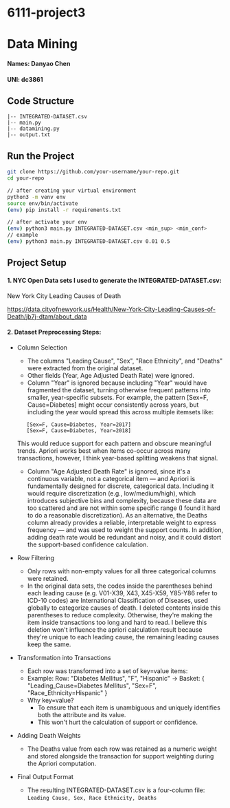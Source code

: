 # 6111-project3

# Data Mining

#### Names: Danyao Chen
#### UNI: dc3861

## **Code Structure**
```
|-- INTEGRATED-DATASET.csv
|-- main.py
|-- datamining.py
|-- output.txt
```

## **Run the Project**
```sh
git clone https://github.com/your-username/your-repo.git
cd your-repo

// after creating your virtual environment
python3 -m venv env
source env/bin/activate
(env) pip install -r requirements.txt

// after activate your env
(env) python3 main.py INTEGRATED-DATASET.csv <min_sup> <min_conf>
// example
(env) python3 main.py INTEGRATED-DATASET.csv 0.01 0.5
```

## **Project Setup**
#### 1. NYC Open Data sets I used to generate the INTEGRATED-DATASET.csv:
New York City Leading Causes of Death

https://data.cityofnewyork.us/Health/New-York-City-Leading-Causes-of-Death/jb7j-dtam/about_data

#### 2. Dataset Preprocessing Steps:
* Column Selection
  * The columns "Leading Cause", "Sex", "Race Ethnicity", and "Deaths" were extracted from the original dataset.
  * Other fields (Year, Age Adjusted Death Rate) were ignored.
  * Column "Year" is ignored because including "Year" would have fragmented the dataset, turning otherwise frequent patterns into smaller, year-specific subsets.
    For example, the pattern [Sex=F, Cause=Diabetes] might occur consistently across years, but including the year would spread this across multiple itemsets like:
   ```
      [Sex=F, Cause=Diabetes, Year=2017]
      [Sex=F, Cause=Diabetes, Year=2018]
   ```
     This would reduce support for each pattern and obscure meaningful trends. Apriori works best when items co-occur across many transactions, however, I think year-based splitting weakens that signal.
  * Column "Age Adjusted Death Rate" is ignored, since it's a continuous variable, not a categorical item — and Apriori is fundamentally designed for discrete, categorical data. Including it would require discretization (e.g., low/medium/high), which introduces subjective bins and complexity, because these data are too scattered and are not within some specific range (I found it hard to do a reasonable discretization). As an alternative, the Deaths column already provides a reliable, interpretable weight to express frequency — and was used to weight the support counts. In addition, adding death rate would be redundant and noisy, and it could distort the support-based confidence calculation.

* Row Filtering
  * Only rows with non-empty values for all three categorical columns were retained.
  * In the original data sets, the codes inside the parentheses behind each leading cause (e.g. V01-X39, X43, X45-X59, Y85-Y86 refer to ICD-10 codes) are International Classification of Diseases, used globally to categorize causes of death. I deleted contents inside this parentheses to reduce complexity. Otherwise, they're making the item inside transactions too long and hard to read. I believe this deletion won't influence the apriori calculation result because they're unique to each leading cause, the remaining leading causes keep the same.
* Transformation into Transactions
  * Each row was transformed into a set of key=value items:
  * Example:
    Row: "Diabetes Mellitus", "F", "Hispanic"
    → Basket: { "Leading_Cause=Diabetes Mellitus", "Sex=F", "Race_Ethnicity=Hispanic" }
  * Why key=value?
    * To ensure that each item is unambiguous and uniquely identifies both the attribute and its value.
    * This won't hurt the calculation of support or confidence.
* Adding Death Weights
  * The Deaths value from each row was retained as a numeric weight and stored alongside the transaction for support weighting during the Apriori computation.
* Final Output Format
  * The resulting INTEGRATED-DATASET.csv is a four-column file:
  ``` Leading Cause, Sex, Race Ethnicity, Deaths ```
